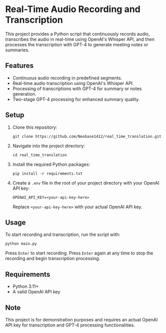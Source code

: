 # Real-Time Audio Recording and Transcription

This project provides a Python script that continuously records audio, transcribes the audio in real-time using OpenAI's Whisper API, and then processes the transcription with GPT-4 to generate meeting notes or summaries.

## Features

- Continuous audio recording in predefined segments.
- Real-time audio transcription using OpenAI's Whisper API.
- Processing of transcriptions with GPT-4 for summary or notes generation.
- Two-stage GPT-4 processing for enhanced summary quality.

## Setup

1. Clone this repository:
   ```
   git clone https://github.com/Neobase1412/real_time_translation.git
   ```
2. Navigate into the project directory:
   ```
   cd real_time_translation
   ```
3. Install the required Python packages:
   ```
   pip install -r requirements.txt
   ```
4. Create a `.env` file in the root of your project directory with your OpenAI API key:
   ```
   OPENAI_API_KEY=<your-api-key-here>
   ```
   Replace `<your-api-key-here>` with your actual OpenAI API key.

## Usage

To start recording and transcription, run the script with:
```
python main.py
```
Press `Enter` to start recording. Press `Enter` again at any time to stop the recording and begin transcription processing.

## Requirements

- Python 3.11+
- A valid OpenAI API key

## Note

This project is for demonstration purposes and requires an actual OpenAI API key for transcription and GPT-4 processing functionalities.
